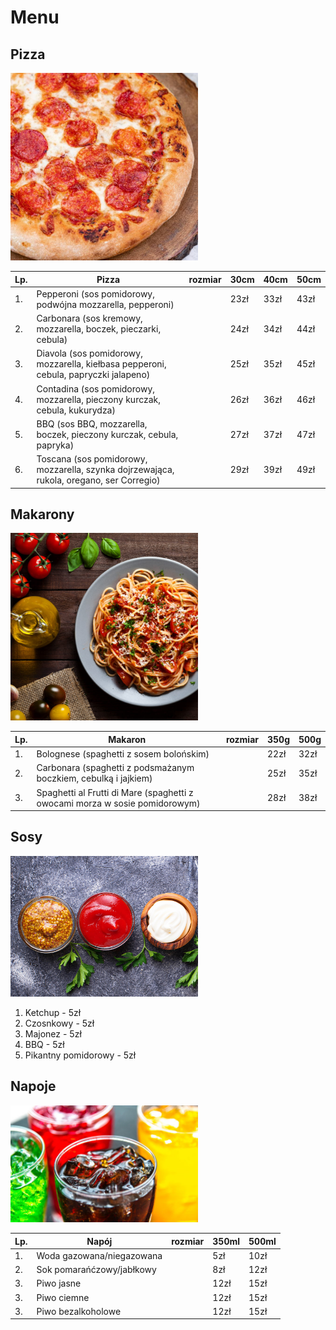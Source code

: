 # Menu

## Pizza

<img src = "img/pizza.jpg" width = 300>

|Lp.| Pizza                                                                                   | rozmiar | 30cm | 40cm | 50cm |
|---|-----------------------------------------------------------------------------------------|---------|------|------|------|
|1. |Pepperoni (sos pomidorowy, podwójna mozzarella, pepperoni)                               |         | 23zł | 33zł | 43zł |
|2. |Carbonara (sos kremowy, mozzarella, boczek,  pieczarki, cebula)                          |         | 24zł | 34zł | 44zł |
|3. |Diavola (sos pomidorowy, mozzarella, kiełbasa pepperoni, cebula, papryczki jalapeno)     |         | 25zł | 35zł | 45zł |
|4. |Contadina (sos pomidorowy, mozzarella, pieczony kurczak, cebula, kukurydza)              |         | 26zł | 36zł | 46zł |
|5. |BBQ (sos BBQ, mozzarella, boczek, pieczony kurczak, cebula, papryka)                     |         | 27zł | 37zł | 47zł |
|6. |Toscana (sos pomidorowy, mozzarella, szynka dojrzewająca, rukola, oregano, ser Corregio) |         | 29zł | 39zł | 49zł |

## Makarony

<img src = "img/makaron.jpg" width = 300>

|Lp.| Makaron                                                                     | rozmiar | 350g | 500g |
|---|-----------------------------------------------------------------------------|---------|------|------|
|1. | Bolognese (spaghetti z sosem bolońskim)                                     |         | 22zł | 32zł |
|2. | Carbonara (spaghetti z podsmażanym boczkiem, cebulką i jajkiem)             |         | 25zł | 35zł |
|3. | Spaghetti al Frutti di Mare (spaghetti z owocami morza w sosie pomidorowym) |         | 28zł | 38zł |

## Sosy

<img src = "img/sos.jpg" width = 300>

1. Ketchup - 5zł
2. Czosnkowy - 5zł
3. Majonez - 5zł
4. BBQ - 5zł
5. Pikantny pomidorowy - 5zł 

## Napoje 

<img src = "img/napoje.jpg" width = 300>

|Lp.| Napój                            | rozmiar | 350ml| 500ml|
|---|----------------------------------|---------|------|------|
|1. | Woda gazowana/niegazowana        |         | 5zł  | 10zł |
|2. | Sok pomarańćzowy/jabłkowy        |         | 8zł  | 12zł |
|3. | Piwo jasne                       |         | 12zł | 15zł |
|3. | Piwo ciemne                      |         | 12zł | 15zł |
|3. | Piwo bezalkoholowe               |         | 12zł | 15zł |









